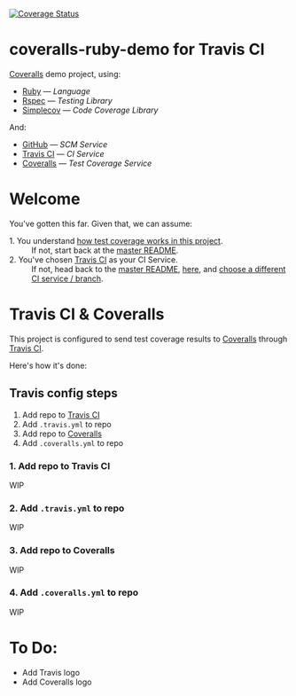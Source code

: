 [![Coverage Status](https://coveralls.io/repos/github/afinetooth/coveralls-demo-ruby/badge.svg?branch=travis)](https://coveralls.io/github/afinetooth/coveralls-demo-ruby?branch=travis)

# coveralls-ruby-demo for Travis CI

[Coveralls](https://coveralls.io/) demo project, using:

* [Ruby](https://www.ruby-lang.org/) — *Language*
* [Rspec](https://rspec.info/) — *Testing Library*
* [Simplecov](https://github.com/colszowka/simplecov) — *Code Coverage Library*

And:

* [GitHub](https://github.com/) — *SCM Service*
* [Travis CI](https://travis-ci.com/) — *CI Service*
* [Coveralls](https://coveralls.io/) — *Test Coverage Service*

# Welcome

You've gotten this far. Given that, we can assume:
   
<dl>
  <dt>1. You understand <a href="https://github.com/afinetooth/coveralls-demo-ruby#1-understand-test-coverage-in-this-project">how test coverage works in this project</a>.</dt>
  <dd>If not, start back at the <a href="https://github.com/afinetooth/coveralls-demo-ruby">master README</a>.</dd>

  <dt>2. You've chosen <a href="https://travis-ci.com/">Travis CI</a> as your CI Service.</dt>
  <dd>If not, head back to the <a href="https://github.com/afinetooth/coveralls-demo-ruby">master README</a>, <a href="https://github.com/afinetooth/coveralls-demo-ruby#4-configure-this-project-to-use-coveralls">here</a>, and <a href="https://github.com/afinetooth/coveralls-demo-ruby#which-ci-service-will-you-use">choose a different CI service / branch</a>.</dd>
</dl>

# Travis CI & Coveralls

This project is configured to send test coverage results to [Coveralls](https://coveralls.io/) through [Travis CI](https://travis-ci.com/). 

Here's how it's done:

## Travis config steps

1. Add repo to [Travis CI](https://travis-ci.com/)
2. Add `.travis.yml` to repo
3. Add repo to [Coveralls](https://coveralls.io/)
4. Add `.coveralls.yml` to repo

### 1. Add repo to Travis CI

WIP

### 2. Add `.travis.yml` to repo

WIP

### 3. Add repo to Coveralls

WIP

### 4. Add `.coveralls.yml` to repo

WIP

# To Do:
* Add Travis logo
* Add Coveralls logo
